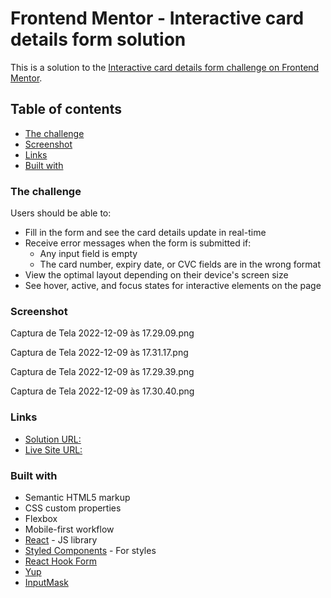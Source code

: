 # Frontend Mentor - Interactive card details form solution

This is a solution to the [Interactive card details form challenge on Frontend Mentor](https://www.frontendmentor.io/challenges/interactive-card-details-form-XpS8cKZDWw). 

## Table of contents
  - [The challenge](#the-challenge)
  - [Screenshot](#screenshot)
  - [Links](#links)
  - [Built with](#built-with)



### The challenge

Users should be able to:

- Fill in the form and see the card details update in real-time
- Receive error messages when the form is submitted if:
  - Any input field is empty
  - The card number, expiry date, or CVC fields are in the wrong format
- View the optimal layout depending on their device's screen size
- See hover, active, and focus states for interactive elements on the page

### Screenshot


Captura de Tela 2022-12-09 às 17.29.09.png

Captura de Tela 2022-12-09 às 17.31.17.png

Captura de Tela 2022-12-09 às 17.29.39.png

Captura de Tela 2022-12-09 às 17.30.40.png

### Links

- [Solution URL:](https://github.com/taumacario/interactive-form)
- [Live Site URL:](https://interactive-form-iota.vercel.app/)

### Built with

- Semantic HTML5 markup
- CSS custom properties
- Flexbox
- Mobile-first workflow
- [React](https://reactjs.org/) - JS library
- [Styled Components](https://styled-components.com/) - For styles
- [React Hook Form](https://react-hook-form.com/) 
- [Yup](https://github.com/jquense/yup)
- [InputMask](https://github.com/RobinHerbots/Inputmask)